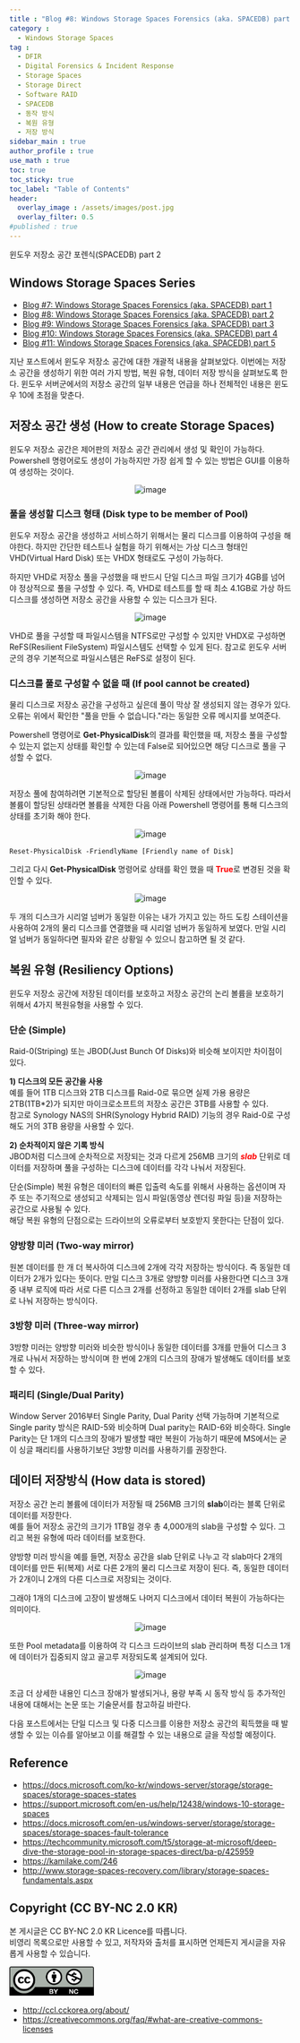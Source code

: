 ```yaml
---
title : "Blog #8: Windows Storage Spaces Forensics (aka. SPACEDB) part 2"
category :
  - Windows Storage Spaces
tag : 
  - DFIR
  - Digital Forensics & Incident Response
  - Storage Spaces
  - Storage Direct
  - Software RAID
  - SPACEDB
  - 동작 방식
  - 복원 유형
  - 저장 방식
sidebar_main : true
author_profile : true
use_math : true
toc: true
toc_sticky: true
toc_label: "Table of Contents"
header:
  overlay_image : /assets/images/post.jpg
  overlay_filter: 0.5
#published : true
---
```

윈도우 저장소 공간 포렌식(SPACEDB) part 2

## Windows Storage Spaces Series
- [Blog #7: Windows Storage Spaces Forensics (aka. SPACEDB) part 1](https://kyl3song.github.io/windows%20storage%20spaces/Windows-Storage-Spaces-Forensics-(aka.-SPACEDB)-part-1/)
- [Blog #8: Windows Storage Spaces Forensics (aka. SPACEDB) part 2](https://kyl3song.github.io/windows%20storage%20spaces/Windows-Storage-Spaces-Forensics-(aka.-SPACEDB)-part-2/)
- [Blog #9: Windows Storage Spaces Forensics (aka. SPACEDB) part 3](https://kyl3song.github.io/windows%20storage%20spaces/Windows-Storage-Spaces-Forensics-(aka.-SPACEDB)-part-3/)
- [Blog #10: Windows Storage Spaces Forensics (aka. SPACEDB) part 4](https://kyl3song.github.io/windows%20storage%20spaces/Windows-Storage-Spaces-Forensics-(aka.-SPACEDB)-part-4/)
- [Blog #11: Windows Storage Spaces Forensics (aka. SPACEDB) part 5](https://kyl3song.github.io/windows%20storage%20spaces/Windows-Storage-Spaces-Forensics-(aka.-SPACEDB)-part-5/)


지난 포스트에서 윈도우 저장소 공간에 대한 개괄적 내용을 살펴보았다. 이번에는 저장소 공간을 생성하기 위한 여러 가지 방법, 복원 유형, 데이터 저장 방식을 살펴보도록 한다. 윈도우 서버군에서의 저장소 공간의 일부 내용은 언급을 하나 전체적인 내용은 윈도우 10에 초점을 맞춘다.

## 저장소 공간 생성 (How to create Storage Spaces)
윈도우 저장소 공간은 제어판의 저장소 공간 관리에서 생성 및 확인이 가능하다. Powershell 명령어로도 생성이 가능하지만 가장 쉽게 할 수 있는 방법은 GUI를 이용하여 생성하는 것이다.

<p align="center">
  <img src="https://i.imgur.com/oRO0PqT.png" alt="image"/>
</p>

### 풀을 생성할 디스크 형태 (Disk type to be member of Pool)
윈도우 저장소 공간을 생성하고 서비스하기 위해서는 물리 디스크를 이용하여 구성을 해야한다. 하지만 간단한 테스트나 실험을 하기 위해서는 가상 디스크 형태인 VHD(Virtual Hard Disk) 또는 VHDX 형태로도 구성이 가능하다.

하지만 VHD로 저장소 풀을 구성했을 때 반드시 단일 디스크 파일 크기가 4GB를 넘어야 정상적으로 풀을 구성할 수 있다. 즉, VHD로 테스트를 할 때 최소 4.1GB로 가상 하드 디스크를 생성하면 저장소 공간을 사용할 수 있는 디스크가 된다.

<p align="center">
  <img src="https://i.imgur.com/2RHC3kn.png" alt="image"/>
</p>

VHD로 풀을 구성할 때 파일시스템을 NTFS로만 구성할 수 있지만 VHDX로 구성하면 ReFS(Resilient FileSystem) 파일시스템도 선택할 수 있게 된다. 참고로 윈도우 서버군의 경우 기본적으로 파일시스템은 ReFS로 설정이 된다.


### 디스크를 풀로 구성할 수 없을 때 (If pool cannot be created)
물리 디스크로 저장소 공간을 구성하고 싶은데 풀이 막상 잘 생성되지 않는 경우가 있다. 오류는 위에서 확인한 "풀을 만들 수 없습니다."라는 동일한 오류 메시지를 보여준다.

Powershell 명령어로 **Get-PhysicalDisk**의 결과를 확인했을 때, 저장소 풀을 구성할 수 있는지 없는지 상태를 확인할 수 있는데 False로 되어있으면 해당 디스크로 풀을 구성할 수 없다.

<p align="center">
  <img src="https://i.imgur.com/d5qL19Z.png" alt="image"/>
</p>

저장소 풀에 참여하려면 기본적으로 할당된 볼륨이 삭제된 상태에서만 가능하다. 따라서 볼륨이 할당된 상태라면 볼륨을 삭제한 다음 아래 Powershell 명령어를 통해 디스크의 상태를 초기화 해야 한다.
<p align="center">
  <img src="https://i.imgur.com/JBPUlhs.png" alt="image"/>
</p>

``` shell
Reset-PhysicalDisk -FriendlyName [Friendly name of Disk]
```

그리고 다시 **Get-PhysicalDisk** 명령어로 상태를 확인 했을 때 <span style="color:red">**True**</span>로 변경된 것을 확인할 수 있다.
<p align="center">
  <img src="https://i.imgur.com/g2sHslz.png" alt="image"/>
</p>

두 개의 디스크가 시리얼 넘버가 동일한 이유는 내가 가지고 있는 하드 도킹 스테이션을 사용하여 2개의 물리 디스크를 연결했을 때 시리얼 넘버가 동일하게 보였다. 만일 시리얼 넘버가 동일하다면 필자와 같은 상황일 수 있으니 참고하면 될 것 같다.


## 복원 유형 (Resiliency Options)
윈도우 저장소 공간에 저장된 데이터를 보호하고 저장소 공간의 논리 볼륨을 보호하기 위해서 4가지 복원유형을 사용할 수 있다.

### 단순 (Simple)
Raid-0(Striping) 또는 JBOD(Just Bunch Of Disks)와 비슷해 보이지만 차이점이 있다.

**1) 디스크의 모든 공간을 사용**  
예를 들어 1TB 디스크와 2TB 디스크를 Raid-0로 묶으면 실제 가용 용량은 2TB(1TB*2)가 되지만 마이크로소프트의 저장소 공간은 3TB를 사용할 수 있다.  
참고로 Synology NAS의 SHR(Synology Hybrid RAID) 기능의 경우 Raid-0로 구성해도 거의 3TB 용량을 사용할 수 있다.

**2) 순차적이지 않은 기록 방식**  
 JBOD처럼 디스크에 순차적으로 저장되는 것과 다르게 256MB 크기의 <span style="color:red">***slab***</span> 단위로 데이터를 저장하며 풀을 구성하는 디스크에 데이터를 각각 나눠서 저장된다.

단순(Simple) 복원 유형은 데이터의 빠른 입출력 속도를 위해서 사용하는 옵션이며 자주 또는 주기적으로 생성되고 삭제되는 임시 파일(동영상 렌더링 파일 등)을 저장하는 공간으로 사용될 수 있다.  
해당 복원 유형의 단점으로는 드라이브의 오류로부터 보호받지 못한다는 단점이 있다.

### 양방향 미러 (Two-way mirror)
원본 데이터를 한 개 더 복사하여 디스크에 2개에 각각 저장하는 방식이다. 즉 동일한 데이터가 2개가 있다는 뜻이다. 만일 디스크 3개로 양방향 미러를 사용한다면 디스크 3개 중 내부 로직에 따라 서로 다른 디스크 2개를 선정하고 동일한 데이터 2개를 slab 단위로 나눠 저장하는 방식이다.

### 3방향 미러 (Three-way mirror)
3방향 미러는 양방향 미러와 비슷한 방식이나 동일한 데이터를 3개를 만들어 디스크 3개로 나눠서 저장하는 방식이며 한 번에 2개의 디스크의 장애가 발생해도 데이터를 보호할 수 있다.

### 패리티 (Single/Dual Parity)
Window Server 2016부터 Single Parity, Dual Parity 선택 가능하며 기본적으로 Single parity 방식은 RAID-5와 비슷하며 Dual parity는 RAID-6와 비슷하다.
Single Parity는 단 1개의 디스크의 장애가 발생할 때만 복원이 가능하기 때문에 MS에서는 굳이 싱글 패리티를 사용하기보단 3방향 미러를 사용하기를 권장한다.


## 데이터 저장방식 (How data is stored)
저장소 공간 논리 볼륨에 데이터가 저장될 때 256MB 크기의 **slab**이라는 블록 단위로 데이터를 저장한다.  
예를 들어 저장소 공간의 크기가 1TB일 경우 총 4,000개의 slab을 구성할 수 있다. 그리고 복원 유형에 따라 데이터를 보호한다.

양방향 미러 방식을 예를 들면, 저장소 공간을 slab 단위로 나누고 각 slab마다 2개의 데이터를 만든 뒤(복제) 서로 다른 2개의 물리 디스크로 저장이 된다. 즉, 동일한 데이터가 2개이니 2개의 다른 디스크로 저장되는 것이다.

그래야 1개의 디스크에 고장이 발생해도 나머지 디스크에서 데이터 복원이 가능하다는 의미이다.
<p align="center">
  <img src="https://i.imgur.com/5HZRBB2.png" alt="image"/>
</p>

또한 Pool metadata를 이용하여 각 디스크 드라이브의 slab 관리하며 특정 디스크 1개에 데이터가 집중되지 않고 골고루 저장되도록 설계되어 있다.

<p align="center">
  <img src="https://i.imgur.com/QJ6tKNW.png" alt="image"/>
</p>

조금 더 상세한 내용인 디스크 장애가 발생되거나, 용량 부족 시 동작 방식 등 추가적인 내용에 대해서는 논문 또는 기술문서를 참고하길 바란다.

다음 포스트에서는 단일 디스크 및 다중 디스크를 이용한 저장소 공간의 획득했을 때 발생할 수 있는 이슈를 알아보고 이를 해결할 수 있는 내용으로 글을 작성할 예정이다.


## Reference
- <https://docs.microsoft.com/ko-kr/windows-server/storage/storage-spaces/storage-spaces-states>
- <https://support.microsoft.com/en-us/help/12438/windows-10-storage-spaces>
- <https://docs.microsoft.com/en-us/windows-server/storage/storage-spaces/storage-spaces-fault-tolerance>
- <https://techcommunity.microsoft.com/t5/storage-at-microsoft/deep-dive-the-storage-pool-in-storage-spaces-direct/ba-p/425959>
- <https://kamilake.com/246>
- <http://www.storage-spaces-recovery.com/library/storage-spaces-fundamentals.aspx>

## Copyright (CC BY-NC 2.0 KR)
본 게시글은 CC BY-NC 2.0 KR Licence를 따릅니다.  
비영리 목록으로만 사용할 수 있고, 저작자와 출처를 표시하면 언제든지 게시글을 자유롭게 사용할 수 있습니다.

<img src="/assets/images/creativecommon_by-nc.png" width="30%" height="30%">

- <http://ccl.cckorea.org/about/>
- <https://creativecommons.org/faq/#what-are-creative-commons-licenses>